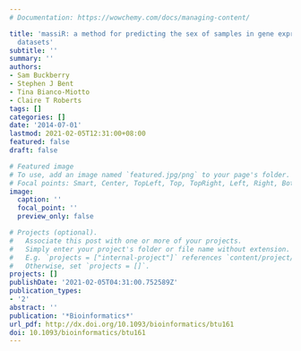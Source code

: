 ```yaml
---
# Documentation: https://wowchemy.com/docs/managing-content/

title: 'massiR: a method for predicting the sex of samples in gene expression microarray
  datasets'
subtitle: ''
summary: ''
authors:
- Sam Buckberry
- Stephen J Bent
- Tina Bianco-Miotto
- Claire T Roberts
tags: []
categories: []
date: '2014-07-01'
lastmod: 2021-02-05T12:31:00+08:00
featured: false
draft: false

# Featured image
# To use, add an image named `featured.jpg/png` to your page's folder.
# Focal points: Smart, Center, TopLeft, Top, TopRight, Left, Right, BottomLeft, Bottom, BottomRight.
image:
  caption: ''
  focal_point: ''
  preview_only: false

# Projects (optional).
#   Associate this post with one or more of your projects.
#   Simply enter your project's folder or file name without extension.
#   E.g. `projects = ["internal-project"]` references `content/project/deep-learning/index.md`.
#   Otherwise, set `projects = []`.
projects: []
publishDate: '2021-02-05T04:31:00.752589Z'
publication_types:
- '2'
abstract: ''
publication: '*Bioinformatics*'
url_pdf: http://dx.doi.org/10.1093/bioinformatics/btu161
doi: 10.1093/bioinformatics/btu161
---
```

